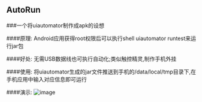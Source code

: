 ## AutoRun
###一个将uiautomator制作成apk的设想

####原理:
Android应用获得root权限后可以执行shell uiautomator runtest来运行jar包

####好处:
无需USB数据线也可执行自动化;类似触控精灵,制作手机外挂

####使用:
将uiautomator生成的jar文件推送到手机的/data/local/tmp目录下,在手机应用中输入对应信息即可运行

####演示:
![image](http://upload-images.jianshu.io/upload_images/1867836-4b467c1f881e9da6.png)

